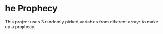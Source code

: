 # he Prophecy

This project uses 3 randomly picked variables from different arrays to make up a prophecy.
